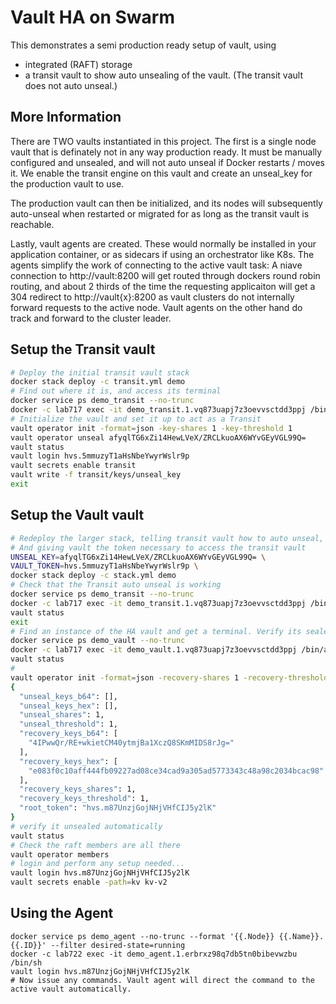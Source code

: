 # Vault HA on Swarm

This demonstrates a semi production ready setup of vault, using 
- integrated (RAFT) storage
- a transit vault to show auto unsealing of the vault. (The transit vault does not auto unseal.)

## More Information

There are TWO vaults instantiated in this project.
The first is a single node vault that is definately not in any way production ready. It must be manually configured and unsealed, and will not auto unseal if Docker restarts / moves it.
We enable the transit engine on this vault and create an unseal_key for the production vault to use.

The production vault can then be initialized, and its nodes will subsequently auto-unseal when restarted or migrated for as long as the transit vault is reachable.

Lastly, vault agents are created. These would normally be installed in your application container, or as sidecars if using an orchestrator like K8s. The agents simplify the work of connecting to the active vault task: A niave connection to http://vault:8200 will get routed through dockers round robin routing, and about 2 thirds of the time the requesting applicaiton will get a 304 redirect to http://vault{x}:8200 as vault clusters do not internally forward requests to the active node. Vault agents on the other hand do track and forward to the cluster leader.

## Setup the Transit vault

```bash
# Deploy the initial transit vault stack
docker stack deploy -c transit.yml demo
# Find out where it is, and access its terminal
docker service ps demo_transit --no-trunc
docker -c lab717 exec -it demo_transit.1.vq873uapj7z3oevvsctdd3ppj /bin/ash
# Initialize the vault and set it up to act as a Transit
vault operator init -format=json -key-shares 1 -key-threshold 1
vault operator unseal afyqlTG6xZi14HewLVeX/ZRCLkuoAX6WYvGEyVGL99Q=
vault status
vault login hvs.5mmuzyT1aHsNbeYwyrWslr9p
vault secrets enable transit
vault write -f transit/keys/unseal_key
exit
```

## Setup the Vault vault

```bash
# Redeploy the larger stack, telling transit vault how to auto unseal, (a healthcheck hack)
# And giving vault the token necessary to access the transit vault
UNSEAL_KEY=afyqlTG6xZi14HewLVeX/ZRCLkuoAX6WYvGEyVGL99Q= \
VAULT_TOKEN=hvs.5mmuzyT1aHsNbeYwyrWslr9p \
docker stack deploy -c stack.yml demo
# Check that the Transit auto unseal is working
docker service ps demo_transit --no-trunc
docker -c lab717 exec -it demo_transit.1.vq873uapj7z3oevvsctdd3ppj /bin/ash
vault status
exit
# Find an instance of the HA vault and get a terminal. Verify its sealed and unconfigured
docker service ps demo_vault --no-trunc
docker -c lab717 exec -it demo_vault.1.vq873uapj7z3oevvsctdd3ppj /bin/ash
vault status
# 
vault operator init -format=json -recovery-shares 1 -recovery-threshold 1
{
  "unseal_keys_b64": [],
  "unseal_keys_hex": [],
  "unseal_shares": 1,
  "unseal_threshold": 1,
  "recovery_keys_b64": [
    "4IPwwQr/RE+wkietCM40ytmjBa1XczQ8SKmMIDS8rJg="
  ],
  "recovery_keys_hex": [
    "e083f0c10aff444fb09227ad08ce34cad9a305ad5773343c48a98c2034bcac98"
  ],
  "recovery_keys_shares": 1,
  "recovery_keys_threshold": 1,
  "root_token": "hvs.m87UnzjGojNHjVHfCIJ5y2lK"
}
# verify it unsealed automatically
vault status
# Check the raft members are all there
vault operator members
# login and perform any setup needed...
vault login hvs.m87UnzjGojNHjVHfCIJ5y2lK
vault secrets enable -path=kv kv-v2
```

## Using the Agent

```
docker service ps demo_agent --no-trunc --format '{{.Node}} {{.Name}}.{{.ID}}' --filter desired-state=running
docker -c lab722 exec -it demo_agent.1.erbrxz98q7db5tn0bibevwzbu /bin/sh
vault login hvs.m87UnzjGojNHjVHfCIJ5y2lK
# Now issue any commands. Vault agent will direct the command to the active vault automatically.
```
